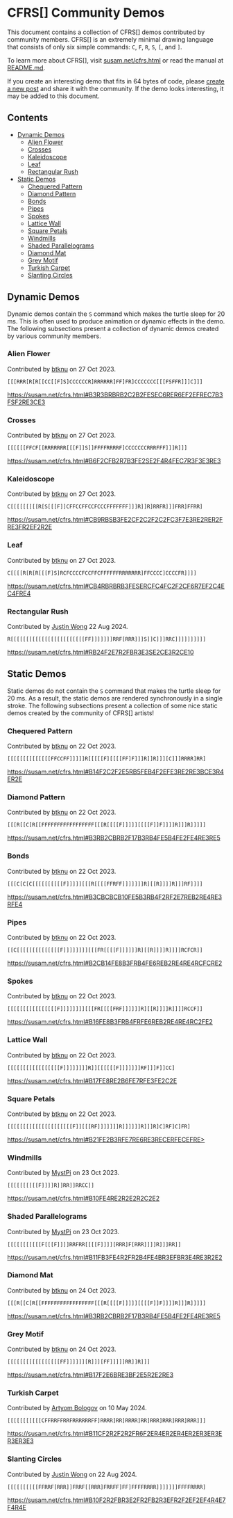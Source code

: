 CFRS[] Community Demos
======================

This document contains a collection of CFRS[] demos contributed by
community members.  CFRS[] is an extremely minimal drawing language
that consists of only six simple commands: `C`, `F`, `R`, `S`, `[`,
and `]`.

To learn more about CFRS[], visit
[susam.net/cfrs.html](https://susam.net/cfrs.html) or read the manual
at [README.md][].

If you create an interesting demo that fits in 64 bytes of code,
please [create a new post][post] and share it with the community.  If
the demo looks interesting, it may be added to this document.

[README.md]: README.md
[post]: https://github.com/susam/cfrs/issues/new


Contents
--------

* [Dynamic Demos](#dynamic-demos)
  * [Alien Flower](#alien-flower)
  * [Crosses](#crosses)
  * [Kaleidoscope](#kaleidoscope)
  * [Leaf](#leaf)
  * [Rectangular Rush](#rectangular-rush)
* [Static Demos](#static-demos)
  * [Chequered Pattern](#chequered-pattern)
  * [Diamond Pattern](#diamond-pattern)
  * [Bonds](#bonds)
  * [Pipes](#pipes)
  * [Spokes](#spokes)
  * [Lattice Wall](#lattice-wall)
  * [Square Petals](#square-petals)
  * [Windmills](#windmills)
  * [Shaded Parallelograms](#shaded-parallelograms)
  * [Diamond Mat](#diamond-mat)
  * [Grey Motif](#grey-motif)
  * [Turkish Carpet](#turkish-carpet)
  * [Slanting Circles](#slanting-circles)


Dynamic Demos
-------------

Dynamic demos contain the `S` command which makes the turtle sleep for
20 ms.  This is often used to produce animation or dynamic effects in
the demo.  The following subsections present a collection of dynamic
demos created by various community members.


### Alien Flower

Contributed by [btknu][] on 27 Oct 2023.

```
[[[RRR[R[R[[CC[[F]S]CCCCCCR]RRRRRR]FF]FR]CCCCCCC[[[FSFFR]]]C]]]
```

<https://susam.net/cfrs.html#B3R3BRBRB2C2B2FESEC6RER6EF2EFREC7B3FSF2RE3CE3>


### Crosses

Contributed by [btknu][] on 27 Oct 2023.

```
[[[[[[FFCF[[RRRRRRR[[[F]]S]]FFFFRRRRF]CCCCCCCRRRFFF]]]R]]]
```

<https://susam.net/cfrs.html#B6F2CFB2R7B3FE2SE2F4R4FEC7R3F3E3RE3>


### Kaleidoscope

Contributed by [btknu][] on 27 Oct 2023.

```
C[[[[[[[[[R[S[[[F]]CFFCCFFCCFCCCFFFFFFF]]]R]]R]RRFR]]]FRR]FFRR]
```

<https://susam.net/cfrs.html#CB9RBSB3FE2CF2C2F2C2FC3F7E3RE2RER2FRE3FR2EF2R2E>


### Leaf

Contributed by [btknu][] on 27 Oct 2023.

```
C[[[[R[R[R[[[F]S]RCFCCCCFCCFFCFFFFFFRRRRRRR]FFCCCC]CCCCFR]]]]
```

<https://susam.net/cfrs.html#CB4RBRBRB3FESERCFC4FC2F2CF6R7EF2C4EC4FRE4>


### Rectangular Rush

Contributed by [Justin Wong][] 22 Aug 2024.

```
R[[[[[[[[[[[[[[[[[[[[[[[[FF]]]]]]]RRF[RRR]]]S]]C]]]RRC]]]]]]]]]]
```

<https://susam.net/cfrs.html#RB24F2E7R2FBR3E3SE2CE3R2CE10>


Static Demos
------------

Static demos do not contain the `S` command that makes the turtle
sleep for 20 ms.  As a result, the static demos are rendered
synchronously in a single stroke.  The following subsections present a
collection of some nice static demos created by the community of
CFRS[] artists!


### Chequered Pattern

Contributed by [btknu][] on 22 Oct 2023.

```
[[[[[[[[[[[[[[FFCCFF]]]]]R[[[[[F][[[[FF]F]]]R]]R]]][C]]]RRRR]RR]
```

<https://susam.net/cfrs.html#B14F2C2F2E5RB5FEB4F2EFE3RE2RE3BCE3R4ER2E>


### Diamond Pattern

Contributed by [btknu][] on 22 Oct 2023.

```
[[[R[[C[R[[FFFFFFFFFFFFFFFFF[[[R[[[[F]]]]][[[[F]]F]]]]R]]]R]]]]]
```

<https://susam.net/cfrs.html#B3RB2CBRB2F17B3RB4FE5B4FE2FE4RE3RE5>


### Bonds

Contributed by [btknu][] on 22 Oct 2023.

```
[[[C[C[C[[[[[[[[[[F]]]]][[[R[[[[FFRFF]]]]]]]R][[R]]]]R]]]RF]]]]
```

<https://susam.net/cfrs.html#B3CBCBCB10FE5B3RB4F2RF2E7REB2RE4RE3RFE4>


### Pipes

Contributed by [btknu][] on 22 Oct 2023.

```
[[C[[[[[[[[[[[[[[F]]]]]]]][[[FR[[[[F]]]]]]R][[R]]]]R]]]]RCFCR]]
```

<https://susam.net/cfrs.html#B2CB14FE8B3FRB4FE6REB2RE4RE4RCFCRE2>


### Spokes

Contributed by [btknu][] on 22 Oct 2023.

```
[[[[[[[[[[[[[[[[F]]]]]]]][[[FR[[[[FRF]]]]]]R][[R]]]]R]]]]RCCF]]
```

<https://susam.net/cfrs.html#B16FE8B3FRB4FRFE6REB2RE4RE4RC2FE2>


### Lattice Wall

Contributed by [btknu][] on 22 Oct 2023.

```
[[[[[[[[[[[[[[[[[F]]]]]]]]R]][[[[[[F]]]]]]]RF]]]F]]CC]
```

<https://susam.net/cfrs.html#B17FE8RE2B6FE7RFE3FE2C2E>


### Square Petals

Contributed by [btknu][] on 22 Oct 2023.

```
[[[[[[[[[[[[[[[[[[[[[F]][[[RF]]]]]]]R]]]]]]R]]]R]C]RF]C]FR]
```

https://susam.net/cfrs.html#B21FE2B3RFE7RE6RE3RECERFECEFRE>


### Windmills

Contributed by [MystPi][] on 23 Oct 2023.

```
[[[[[[[[[[F]]]]R]]RR]]RRCC]]
```

<https://susam.net/cfrs.html#B10FE4RE2R2E2R2C2E2>


### Shaded Parallelograms

Contributed by [MystPi][] on 23 Oct 2023.

```
[[[[[[[[[[[F[[[F]]]]RRFRR[[[[F]]]][RRR]F[RRR]]]]R]]]RR]]
```

<https://susam.net/cfrs.html#B11FB3FE4R2FR2B4FE4BR3EFBR3E4RE3R2E2>


### Diamond Mat

Contributed by [btknu][] on 24 Oct 2023.

```
[[[R[[C[R[[FFFFFFFFFFFFFFFFF[[[R[[[[F]]]]][[[[F]]F]]]]R]]]R]]]]]
```

<https://susam.net/cfrs.html#B3RB2CBRB2F17B3RB4FE5B4FE2FE4RE3RE5>


### Grey Motif

Contributed by [btknu][] on 24 Oct 2023.

```
[[[[[[[[[[[[[[[[[FF]]]]]][R]]][FF]]]]]RR]]R]]]
```

<https://susam.net/cfrs.html#B17F2E6BRE3BF2E5R2E2RE3>


### Turkish Carpet

Contributed by [Artyom Bologov][] on 10 May 2024.

```
[[[[[[[[[[[CFFRRFFRRFRRRRRRFF]RRRR]RR]RRRR]RR]RRR]RRR]RRR]RRR]]]
```

<https://susam.net/cfrs.html#B11CF2R2F2R2FR6F2ER4ER2ER4ER2ER3ER3ER3ER3E3>


### Slanting Circles

Contributed by [Justin Wong][] on 22 Aug 2024.

```
[[[[[[[[[[FFRRF[RRR]]FRRF[[RRR]FRRFF]FF]FFFFRRRR]]]]]]]FFFFRRRR]
```

<https://susam.net/cfrs.html#B10F2R2FBR3E2FR2FB2R3EFR2F2EF2EF4R4E7F4R4E>


<!-- Authors -->

[btknu]: https://github.com/btknu
[MystPi]: https://github.com/MystPi
[Artyom Bologov]: https://github.com/aartaka
[Justin Wong]: https://github.com/wong-justin
